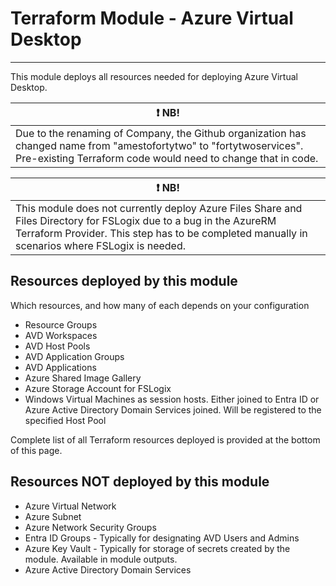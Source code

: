 # Terraform Module - Azure Virtual Desktop

---

This module deploys all resources needed for deploying Azure Virtual Desktop.

| :exclamation:  NB! |
|---|
| Due to the renaming of Company, the Github organization has changed name from "amestofortytwo" to "fortytwoservices". Pre-existing Terraform code would need to change that in code. |

| :exclamation:  NB! |
|---|
| This module does not currently deploy Azure Files Share and Files Directory for FSLogix due to a bug in the AzureRM Terraform Provider. This step has to be completed manually in scenarios where FSLogix is needed. |

## Resources deployed by this module

Which resources, and how many of each depends on your configuration

- Resource Groups
- AVD Workspaces
- AVD Host Pools
- AVD Application Groups
- AVD Applications
- Azure Shared Image Gallery
- Azure Storage Account for FSLogix
- Windows Virtual Machines as session hosts. Either joined to Entra ID or Azure Active Directory Domain Services joined. Will be registered to the specified Host Pool

Complete list of all Terraform resources deployed is provided at the bottom of this page.

## Resources NOT deployed by this module

- Azure Virtual Network
- Azure Subnet
- Azure Network Security Groups
- Entra ID Groups - Typically for designating AVD Users and Admins
- Azure Key Vault - Typically for storage of secrets created by the module. Available in module outputs.
- Azure Active Directory Domain Services
